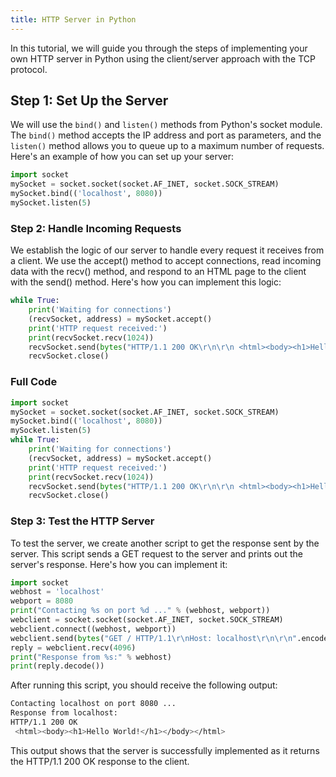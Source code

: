 ```yaml
---
title: HTTP Server in Python
---
```


In this tutorial, we will guide you through the steps of implementing your own HTTP server in Python using the client/server approach with the TCP protocol.

## Step 1: Set Up the Server

We will use the `bind()` and `listen()` methods from Python's socket module. The `bind()` method accepts the IP address and port as parameters, and the `listen()` method allows you to queue up to a maximum number of requests. Here's an example of how you can set up your server:

```python
import socket
mySocket = socket.socket(socket.AF_INET, socket.SOCK_STREAM)
mySocket.bind(('localhost', 8080))
mySocket.listen(5)
```

### Step 2: Handle Incoming Requests

We establish the logic of our server to handle every request it receives from a client. We use the accept() method to accept connections, read incoming data with the recv() method, and respond to an HTML page to the client with the send() method. Here's how you can implement this logic:

```python
while True:
    print('Waiting for connections')
    (recvSocket, address) = mySocket.accept()
    print('HTTP request received:')
    print(recvSocket.recv(1024))
    recvSocket.send(bytes("HTTP/1.1 200 OK\r\n\r\n <html><body><h1>Hello World!</h1></body></html> \r\n",'utf-8'))
    recvSocket.close()
```

### Full Code

```python title="http_server.py"
import socket
mySocket = socket.socket(socket.AF_INET, socket.SOCK_STREAM)
mySocket.bind(('localhost', 8080))
mySocket.listen(5)
while True:
    print('Waiting for connections')
    (recvSocket, address) = mySocket.accept()
    print('HTTP request received:')
    print(recvSocket.recv(1024))
    recvSocket.send(bytes("HTTP/1.1 200 OK\r\n\r\n <html><body><h1>Hello World!</h1></body></html> \r\n",'utf-8'))
    recvSocket.close()
```

### Step 3: Test the HTTP Server

To test the server, we create another script to get the response sent by the server. This script sends a GET request to the server and prints out the server's response. Here's how you can implement it:

```python title="http_client.py"
import socket
webhost = 'localhost'
webport = 8080
print("Contacting %s on port %d ..." % (webhost, webport))
webclient = socket.socket(socket.AF_INET, socket.SOCK_STREAM)
webclient.connect((webhost, webport))
webclient.send(bytes("GET / HTTP/1.1\r\nHost: localhost\r\n\r\n".encode('utf-8')))
reply = webclient.recv(4096)
print("Response from %s:" % webhost)
print(reply.decode())
```

After running this script, you should receive the following output:

```bash
Contacting localhost on port 8080 ...
Response from localhost:
HTTP/1.1 200 OK
 <html><body><h1>Hello World!</h1></body></html>
```

This output shows that the server is successfully implemented as it returns the HTTP/1.1 200 OK response to the client.